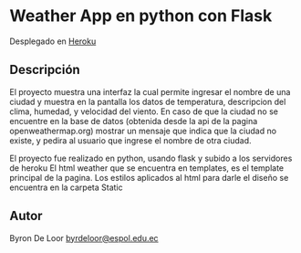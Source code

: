 # Weather App en python con Flask
Desplegado en [Heroku](https://blooming-brook-98311.herokuapp.com/)

## Descripción
El proyecto muestra una interfaz la cual permite ingresar el nombre de una ciudad y muestra en la pantalla los datos de temperatura, descripcion del clima, humedad, y velocidad del viento.
En caso de que la ciudad no se encuentre en la base de datos (obtenida desde la api de la pagina openweathermap.org) mostrar un mensaje que indica que la ciudad no existe, y pedira al usuario que ingrese el nombre de otra ciudad.

El proyecto fue realizado en python, usando flask y subido a los servidores de heroku
El html weather que se encuentra en templates, es el  template principal de la pagina.
Los estilos aplicados al html para darle el diseño se encuentra en la carpeta Static

## Autor

Byron De Loor
byrdeloor@espol.edu.ec
